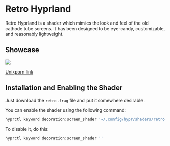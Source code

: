 # Retro Hyprland

Retro Hyprland is a shader which mimics the look and feel of the old cathode tube screens. It has been designed to be eye-candy, customizable, and reasonably lightweight.

## Showcase

![](./retro.gif)

[Unixporn link](https://www.reddit.com/r/unixporn/comments/1de0b58/oc_retro_hyprland_a_hyprland_shader_which_mimics/)

## Installation and Enabling the Shader

Just download the `retro.frag` file and put it somewhere desirable.

You can enable the shader using the following command:

```sh
hyprctl keyword decoration:screen_shader '~/.config/hypr/shaders/retro.frag'
```

To disable it, do this:

```sh
hyprctl keyword decoration:screen_shader ''
```

